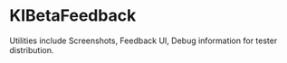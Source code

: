 KIBetaFeedback
==============

Utilities include Screenshots, Feedback UI, Debug information for tester distribution.
